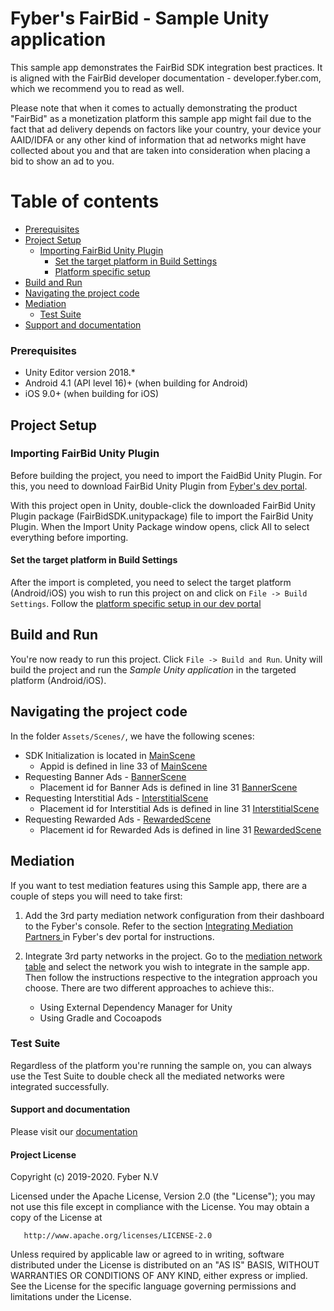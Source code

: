 Fyber's FairBid - Sample Unity application
============================================
This sample app demonstrates the FairBid SDK integration best practices. It is aligned with the FairBid developer documentation - developer.fyber.com, which we recommend you to read as well.

Please note that when it comes to actually demonstrating the product "FairBid" as a monetization platform this sample app might fail due to the fact that ad delivery depends on factors like your country, your device your AAID/IDFA or any other kind of information that ad networks might have collected about you and that are taken into consideration when placing a bid to show an ad to you.

Table of contents
=================

* [Prerequisites](#prerequisites)
* [Project Setup](#project-setup)
   * [Importing FairBid Unity Plugin](#importing-fairBid-unity-plugin)
       * [Set the target platform in Build Settings](#set-the-target-platform-in-build-settings)
       * [Platform specific setup](#platform-specific-setup)
* [Build and Run](#build-and-run)
* [Navigating the project code](#navigating-the-project-code)
* [Mediation](#mediation)
   * [Test Suite](#test-suite)
* [Support and documentation](#support-and-documentation)

### Prerequisites
* Unity Editor version 2018.*
* Android 4.1 (API level 16)+ (when building for Android)
* iOS 9.0+ (when building for iOS)

## Project Setup

### Importing FairBid Unity Plugin

Before building the project, you need to import the FaidBid Unity Plugin. For this, you need to download FairBid Unity Plugin from [Fyber's dev portal](https://developer.fyber.com/hc/en-us/articles/360010151157-Unity-SDK-Integration).

With this project open in Unity, double-click the downloaded FairBid Unity Plugin package (FairBidSDK.unitypackage) file to import the FairBid Unity Plugin. When the Import Unity Package window opens, click All to select everything before importing.

#### Set the target platform in Build Settings

After the import is completed, you need to select the target platform (Android/iOS) you wish to run this project on and click on `File -> Build Settings`.
Follow the [platform specific setup in our dev portal](https://developer.fyber.com/hc/en-us/articles/360010151157-Unity-SDK-Integration) 

## Build and Run

You're now ready to run this project. Click `File -> Build and Run`. Unity will build the project and run the *Sample Unity application* in the targeted platform (Android/iOS).

## Navigating the project code

In the folder `Assets/Scenes/`, we have the following scenes:
* SDK Initialization is located in [MainScene](https://github.com/Heyzap/fairbid-sample-app-unity/blob/master/Assets/Scenes/MainScene.cs)
   * Appid is defined in line 33 of [MainScene](https://github.com/Heyzap/fairbid-sample-app-unity/blob/master/Assets/Scenes/MainScene.cs)
* Requesting Banner Ads - [BannerScene](https://github.com/Heyzap/fairbid-sample-app-unity/blob/master/Assets/Scenes/BannerScene.cs)
   * Placement id for Banner Ads is defined in line 31 [BannerScene](https://github.com/Heyzap/fairbid-sample-app-unity/blob/master/Assets/Scenes/BannerScene.cs)
* Requesting Interstitial Ads - [InterstitialScene](https://github.com/Heyzap/fairbid-sample-app-unity/blob/master/Assets/Scenes/InterstitialScene.cs)
   * Placement id for Interstitial Ads is defined in line 31 [InterstitialScene](https://github.com/Heyzap/fairbid-sample-app-unity/blob/master/Assets/Scenes/InterstitialScene.cs)
* Requesting Rewarded Ads - [RewardedScene](https://github.com/Heyzap/fairbid-sample-app-unity/blob/master/Assets/Scenes/RewardedScene.cs)
   * Placement id for Rewarded Ads is defined in line 31 [RewardedScene](https://github.com/Heyzap/fairbid-sample-app-unity/blob/master/Assets/Scenes/RewardedScene.cs)

## Mediation

If you want to test mediation features using this Sample app, there are a couple of steps you will need to take first: 

1. Add the 3rd party mediation network configuration from their dashboard to the Fyber's console. Refer to the section [Integrating Mediation Partners
](https://developer.fyber.com/hc/en-us/articles/360010169358-Integrating-Mediation-Partners) in Fyber's dev portal for instructions.
2. Integrate 3rd party networks in the project. Go to the [mediation network table](https://developer.fyber.com/hc/en-us/articles/360010077777-Supported-Networks#platform-unity) and select the network you wish to integrate in the sample app. Then follow the instructions respective to the integration approach you choose. There are two different approaches to achieve this:.

   - Using External Dependency Manager for Unity
   - Using Gradle and Cocoapods

### Test Suite

Regardless of the platform you're running the sample on, you can always use the Test Suite to double check all the mediated networks were integrated successfully.


#### Support and documentation
Please visit our [documentation](https://developer.fyber.com/hc/en-us/articles/360010151157-Unity-SDK-Integration)

#### Project License

   Copyright (c) 2019-2020. Fyber N.V
  
   Licensed under the Apache License, Version 2.0 (the "License");
   you may not use this file except in compliance with the License.
   You may obtain a copy of the License at
  
       http://www.apache.org/licenses/LICENSE-2.0
       
   Unless required by applicable law or agreed to in writing, software
   distributed under the License is distributed on an "AS IS" BASIS,
   WITHOUT WARRANTIES OR CONDITIONS OF ANY KIND, either express or implied.
   See the License for the specific language governing permissions and
   limitations under the License.
